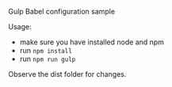 Gulp Babel configuration sample

Usage:

- make sure you have installed node and npm
- run `npm install`
- run `npm run gulp`

Observe the dist folder for changes.

